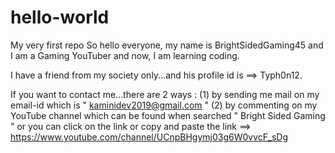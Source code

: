 # hello-world
My very first repo
So hello everyone, my name is BrightSidedGaming45 and I am a Gaming YouTuber and now, I am learning coding.

I have a friend from my society only...and his profile id is ==> Typh0n12.

If you want to contact me...there are 2 ways :
(1) by sending me mail on my email-id which is "  kaminidev2019@gmail.com  "
(2) by commenting on my YouTube channel which can be found when searched "  Bright Sided Gaming  " or you can click on the link or copy and paste the link ==>  https://www.youtube.com/channel/UCnpBHgymj03g6W0vvcF_sDg
